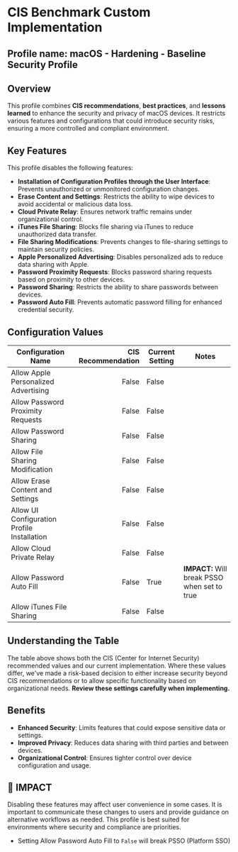 # CIS Benchmark Custom Implementation

## Profile name: macOS - Hardening - Baseline Security Profile  

## Overview
This profile combines **CIS recommendations**, **best practices**, and **lessons learned** to enhance the security and privacy of macOS devices. 
It restricts various features and configurations that could introduce security risks, ensuring a more controlled and compliant environment.  

## Key Features  
This profile disables the following features:  
- **Installation of Configuration Profiles through the User Interface**: Prevents unauthorized or unmonitored configuration changes.  
- **Erase Content and Settings**: Restricts the ability to wipe devices to avoid accidental or malicious data loss.  
- **Cloud Private Relay**: Ensures network traffic remains under organizational control.  
- **iTunes File Sharing**: Blocks file sharing via iTunes to reduce unauthorized data transfer.  
- **File Sharing Modifications**: Prevents changes to file-sharing settings to maintain security policies.  
- **Apple Personalized Advertising**: Disables personalized ads to reduce data sharing with Apple.  
- **Password Proximity Requests**: Blocks password sharing requests based on proximity to other devices.  
- **Password Sharing**: Restricts the ability to share passwords between devices.  
- **Password Auto Fill**: Prevents automatic password filling for enhanced credential security.  

## Configuration Values  

| Configuration Name | CIS Recommendation | Current Setting | Notes |
|-------------------|--------------------:|-----------------|-------|
| Allow Apple Personalized Advertising | False | False | |
| Allow Password Proximity Requests | False | False | |
| Allow Password Sharing | False | False | |
| Allow File Sharing Modification | False | False | |
| Allow Erase Content and Settings | False | False | |
| Allow UI Configuration Profile Installation | False | False | |
| Allow Cloud Private Relay | False | False | |
| Allow Password Auto Fill | False | True | **IMPACT:** Will break PSSO when set to true |
| Allow iTunes File Sharing | False | False | |


## Understanding the Table
The table above shows both the CIS (Center for Internet Security) recommended values and our current implementation. Where these values differ, we've made a risk-based decision to either increase security beyond CIS recommendations or to allow specific functionality based on organizational needs. **Review these settings carefully when implementing.**

## Benefits  
- **Enhanced Security**: Limits features that could expose sensitive data or settings.  
- **Improved Privacy**: Reduces data sharing with third parties and between devices.  
- **Organizational Control**: Ensures tighter control over device configuration and usage.  

## 🚨 IMPACT
Disabling these features may affect user convenience in some cases. It is important to communicate these changes to users and provide guidance on alternative workflows as needed. This profile is best suited for environments where security and compliance are priorities.
- Setting Allow Password Auto Fill to `False` will break PSSO (Platform SSO)
